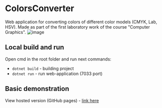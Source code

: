 # ColorsConverter
Web application for converting colors of different color models (CMYK, Lab, HSV). Made as part of the first laboratory work of the course "Computer Graphics".
![image](https://user-images.githubusercontent.com/79499100/221210909-00df8d9b-0910-4297-a650-12a3372f4bc4.png)

## Local build and run
Open cmd in the root folder and run next commands:
- ```dotnet build``` - building project
- ```dotnet run``` - run web-application (7033 port)
 
## Basic demonstration
View hosted version (GitHub pages) - [link here](https://nizierounicetas.github.io/ColorsConverter/)
